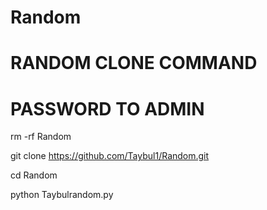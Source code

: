 # Random
# RANDOM CLONE COMMAND
# PASSWORD TO ADMIN

rm -rf Random          

git clone https://github.com/Taybul1/Random.git          

cd Random             

python Taybulrandom.py     
